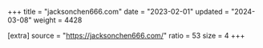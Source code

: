 +++
title = "jacksonchen666.com"
date = "2023-02-01"
updated = "2024-03-08"
weight = 4428

[extra]
source = "https://jacksonchen666.com/"
ratio = 53
size = 4
+++

